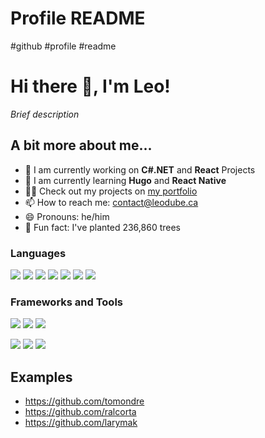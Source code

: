 # Profile README
#github #profile #readme

# Hi there 👋, I'm Leo!
*Brief description*

## A bit more about me...
- 🔭 I am currently working on **C#.NET** and **React** Projects
- 🌱 I am currently learning **Hugo** and **React Native**
- 👨‍💻 Check out my projects on [my portfolio](https://leodube.ca/)
- 📫 How to reach me: [contact@leodube.ca](mailto:contact@leodube.ca)
- 😄 Pronouns: he/him
- 🌲 Fun fact: I've planted 236,860 trees

### Languages
<p>
<img src="https://img.icons8.com/color/35/000000/javascript--v1.png"/> 
<img src="https://img.icons8.com/color/35/000000/typescript.png"/>
<img src="https://img.icons8.com/color/35/000000/c-sharp-logo.png"/>
<img src="https://img.icons8.com/color/35/000000/python.png">
<img src="https://img.icons8.com/color/35/000000/java-coffee-cup-logo.png"/>
<img src="https://img.icons8.com/color/35/000000/html-5--v1.png"/> 
<img src="https://img.icons8.com/color/35/000000/css3.png"/> 
</p>

### Frameworks and Tools
<p>
<img src="https://img.icons8.com/external-tal-revivo-color-tal-revivo/35/000000/external-react-a-javascript-library-for-building-user-interfaces-logo-color-tal-revivo.png"/>
<img src="https://img.icons8.com/color/35/000000/vue-js.png"/>
<img src="https://img.icons8.com/color/35/000000/nodejs.png"/>
</p>
<p>
<img src="https://img.icons8.com/fluency/35/000000/visual-studio-code-2019.png"/>
<img src="https://img.icons8.com/color/35/000000/git.png"/> 
<img src="https://img.icons8.com/color/35/000000/github.png"/> 
</p>


## Examples
- https://github.com/tomondre
- https://github.com/ralcorta
- https://github.com/larymak
